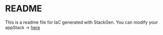 # README
This is a readme file for IaC generated with StackGen.
You can modify your appStack -> [here](http://main.dev.stackgen.com/appstacks/cd01070c-af74-4dae-828e-437c7156c057)
